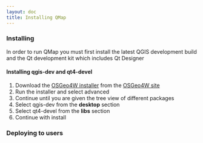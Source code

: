 ```yaml
---
layout: doc
title: Installing QMap
---
```


### Installing

In order to run QMap you must first install the latest QGIS development build and the Qt development kit which includes Qt Designer

#### Installing qgis-dev and qt4-devel

[installer]: http://download.osgeo.org/osgeo4w/osgeo4w-setup.exe
[site]: http://trac.osgeo.org/osgeo4w/

1. Download the [OSGeo4W installer][installer] from the [OSGeo4W site][site]
1. Run the installer and select advanced
1. Continue until you are given the tree view of different packages
1. Select qgis-dev from the **desktop** section
1. Select qt4-devel from the **libs** section 
1. Continue with install


### Deploying to users